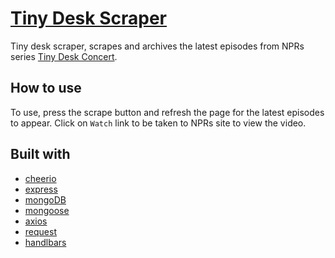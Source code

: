 # [Tiny Desk Scraper](https://npr-tiny-scraper.herokuapp.com/)
Tiny desk scraper, scrapes and archives the latest episodes from NPRs series [Tiny Desk Concert](https://www.npr.org/series/tiny-desk-concerts/). 

## How to use
To use, press the scrape button and refresh the page for the latest episodes to appear. Click on `Watch` link to be taken to NPRs site to view the video.

## Built with
* [cheerio](https://www.npmjs.com/package/cheerio)
* [express](https://expressjs.com/)
* [mongoDB](https://www.mongodb.com/)
* [mongoose](http://mongoosejs.com/)
* [axios](https://www.npmjs.com/package/axios)
* [request](https://www.npmjs.com/package/request)
* [handlbars](https://handlebarsjs.com/)
